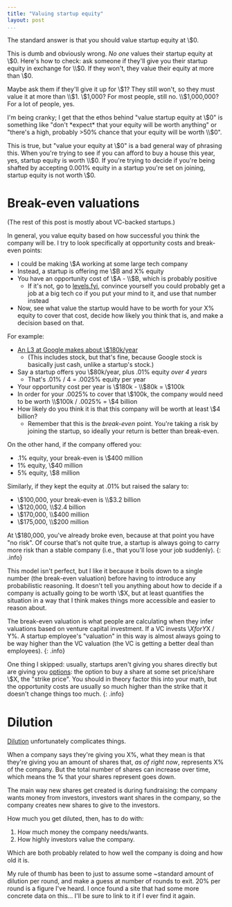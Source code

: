 ```yaml
---
title: "Valuing startup equity"
layout: post
...
```


The standard answer is that you should value startup equity at \\$0.

This is dumb and obviously wrong.
*No one* values their startup equity at \\$0. Here's how to check: ask
someone if they'll give you their startup equity in exchange for \\$0. If
they won't, they value their equity at more than \\$0.

Maybe ask them if they'll give it up for \\$1? They still won't, so they must value it at more than \\$1. \\$1,000? For most people, still no. \\$1,000,000? For a lot of people, yes.

I'm being cranky; I get that the ethos behind "value startup equity at \\$0" is something like "don't *expect* that your equity will be worth anything" or "there's a high, probably >50% chance that your equity will be worth \\$0".

This is true, but "value your equity at \\$0" is a bad general way of phrasing this. When you're trying to see if you can afford to buy a house this year, yes, startup equity is worth \\$0. If you're trying to decide if you're being shafted by accepting 0.001% equity in a startup you're set on joining, startup equity is not worth \\$0.

# Break-even valuations

(The rest of this post is mostly about VC-backed startups.)

In general, you value equity based on how successful you think the company will be. I try to look specifically at opportunity costs and break-even points:

- I could be making \\$A working at some large tech company
- Instead, a startup is offering me \\$B and X% equity
- You have an opportunity cost of \\$A - \\$B, which is probably positive
    - If it's not, go to [levels.fyi](https://www.levels.fyi/), convince yourself you could probably get a job at a big tech co if you put your mind to it, and use that number instead
- Now, see what value the startup would have to be worth for your X% equity to cover that cost, decide how likely you think that is, and make a decision based on that.

For example:

- [An L3 at Google makes about \\$180k/year](https://www.levels.fyi/salary/Google/SE/L3/)
    - (This includes stock, but that's fine, because Google stock is basically just cash, unlike a startup's stock.)
- Say a startup offers you \\$80k/year, plus .01% equity *over 4 years*
    - That's .01% / 4 = .0025% equity per year
- Your opportunity cost per year is \\$180k - \\$80k = \\$100k
- In order for your .0025% to cover that \\$100k, the company would need to be worth \\$100k / .0025% = \\$4 billion
- How likely do you think it is that this company will be worth at least \\$4 billion?
    - Remember that this is the *break-even* point. You're taking a risk by joining the startup, so ideally your return is better than break-even.

On the other hand, if the company offered you:

- .1% equity, your break-even is \\$400 million
- 1% equity, \\$40 million
- 5% equity, \\$8 million

Similarly, if they kept the equity at .01% but raised the salary to:

- \\$100,000, your break-even is \\$3.2 billion
- \\$120,000, \\$2.4 billion
- \\$170,000, \\$400 million
- \\$175,000, \\$200 million

At \\$180,000, you've already broke even, because at that point you have "no risk". Of course that's not quite true, a startup is always going to carry more risk than a stable company (i.e., that you'll lose your job suddenly).
{: .info}

This model isn't perfect, but I like it because it boils down to a
single number (the break-even valuation) before having to introduce any
probabilistic reasoning. It doesn't tell you anything about how to decide if
a company is actually going to be worth \\$X, but at least quantifies the
situation in a way that I think makes things more accessible and easier to
reason about.

The break-even valuation is what people are calculating when they infer valuations based on venture capital investment. If a VC invests \\$X for Y% of a company, their "valuation" of the company is \\$X / Y%. A startup employee's "valuation" in this way is almost always going to be way higher than the VC valuation (the VC is getting a better deal than employees).
{: .info}

One thing I skipped: usually, startups aren't giving you shares directly but are giving you [options](https://www.investopedia.com/terms/s/stockoption.asp): the option to buy a share at some set price/share \\$X, the "strike price". You should in theory factor this into your math, but the opportunity costs are usually so much higher than the strike that it doesn't change things too much.
{: .info}

# Dilution

[Dilution](https://www.investopedia.com/terms/d/dilution.asp) unfortunately
complicates things.

When a company says they're giving you X%, what they mean is that they're
giving you an amount of shares that, *as of right now*, represents X% of the
company. But the total number of shares can increase over time, which means
the % that your shares represent goes down.

The main way new shares get created is during fundraising: the company wants
money from investors, investors want shares in the company, so the company
creates new shares to give to the investors.

How much you get diluted, then, has to do with:

1. How much money the company needs/wants.
2. How highly investors value the company.

Which are both probably related to how well the company is doing and how old
it is.

My rule of thumb has been to just to assume some ~standard amount of dilution
per round, and make a guess at number of rounds to exit. 20% per round is a
figure I've heard. I once found a site that had some more concrete data on
this... I'll be sure to link to it if I ever find it again.
